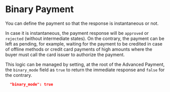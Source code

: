 ﻿# Binary Payment

You can define the payment so that the response is instantaneous or not.

In case it is instantaneous, the payment response will be `approved` or `rejected` (without intermediate states). On the contrary, the payment can be left as pending, for example, waiting for the payment to be credited in case of offline methods or credit card payments of high amounts where the buyer must call the card issuer to authorize the payment. 

This logic can be managed by setting, at the root of the Advanced Payment, the `binary_mode` field as `true` to return the immediate response and `false` for the contrary.

```json
  "binary_mode": true
```
